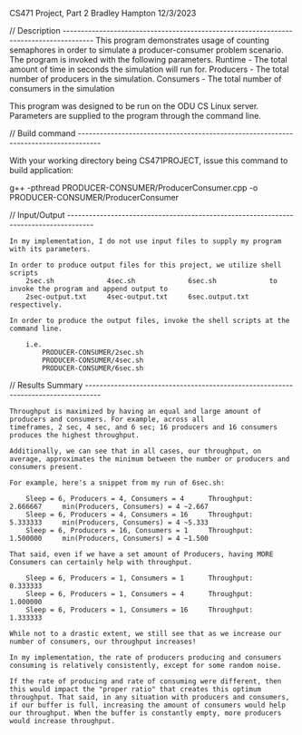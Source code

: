 


CS471 Project, Part 2
Bradley Hampton
12/3/2023

// Description --------------------------------------------------------------------------------------
This program demonstrates usage of counting semaphores in order to simulate a producer-consumer problem scenario. The program is invoked with the following parameters.
    Runtime     - The total amount of time in seconds the simulation will run for.
    Producers   - The total number of producers in the simulation.
    Consumers   - The total number of consumers in the simulation

This program was designed to be run on the ODU CS Linux server. Parameters are supplied to
the program through the command line.

// Build command ------------------------------------------------------------------------------------

With your working directory being CS471PROJECT, issue this command to build application:

g++ -pthread  PRODUCER-CONSUMER/ProducerConsumer.cpp -o PRODUCER-CONSUMER/ProducerConsumer

// Input/Output -------------------------------------------------------------------------------------

    In my implementation, I do not use input files to supply my program with its parameters.

    In order to produce output files for this project, we utilize shell scripts
        2sec.sh             4sec.sh             6sec.sh             to invoke the program and append output to
        2sec-output.txt     4sec-output.txt     6sec.output.txt     respectively.

    In order to produce the output files, invoke the shell scripts at the command line.

        i.e.
            PRODUCER-CONSUMER/2sec.sh
            PRODUCER-CONSUMER/4sec.sh
            PRODUCER-CONSUMER/6sec.sh
    
// Results Summary ----------------------------------------------------------------------------------

    Throughput is maximized by having an equal and large amount of producers and consumers. For example, across all
    timeframes, 2 sec, 4 sec, and 6 sec; 16 producers and 16 consumers produces the highest throughput.

    Additionally, we can see that in all cases, our throughput, on average, approximates the minimum between the number or producers and consumers present.

    For example, here's a snippet from my run of 6sec.sh:

        Sleep = 6, Producers = 4, Consumers = 4 	 Throughput:	2.666667	 min(Producers, Consumers) = 4 ~2.667
        Sleep = 6, Producers = 4, Consumers = 16 	 Throughput:	5.333333	 min(Producers, Consumers) = 4 ~5.333
        Sleep = 6, Producers = 16, Consumers = 1 	 Throughput:	1.500000	 min(Producers, Consumers) = 4 ~1.500

    That said, even if we have a set amount of Producers, having MORE Consumers can certainly help with throughput.

        Sleep = 6, Producers = 1, Consumers = 1 	 Throughput:	0.333333	 
        Sleep = 6, Producers = 1, Consumers = 4 	 Throughput:	1.000000	 
        Sleep = 6, Producers = 1, Consumers = 16 	 Throughput:	1.333333

    While not to a drastic extent, we still see that as we increase our number of consumers, our throughput increases!

    In my implementation, the rate of producers producing and consumers consuming is relatively consistently, except for some random noise.

    If the rate of producing and rate of consuming were different, then this would impact the "proper ratio" that creates this optimum throughput. That said, in any situation with producers and consumers, if our buffer is full, increasing the amount of consumers would help our throughput. When the buffer is constantly empty, more producers would increase throughput.


